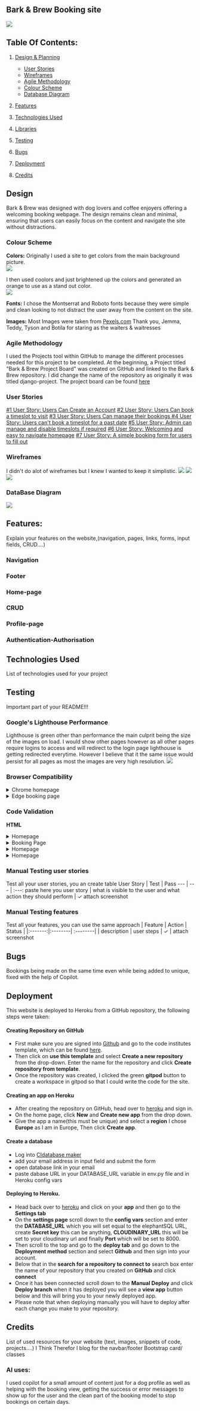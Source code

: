 ## Bark & Brew Booking site
![](READMEfiles/Responsive.png)

## Table Of Contents:
1. [Design & Planning](#design)
    * [User Stories](#user-stories)
    * [Wireframes](#wireframes)
    * [Agile Methodology](#agile-methodology)
    * [Colour Scheme](#colour-scheme)
    * [Database Diagram](#database-diagram)
    
2. [Features](#features)
3. [Technologies Used](#technologies-used)
4. [Libraries](#libraries-used)
5. [Testing](#testing)
6. [Bugs](#bugs)
7. [Deployment](#deployment)
8. [Credits](#credits)

## Design

Bark & Brew was designed with dog lovers and coffee enjoyers offering a welcoming booking webpage.
The design remains clean and minimal, ensuring that users can easily focus on the content and navigate the site without distractions.

### Colour Scheme
**Colors:** Originally I used a site to get colors from the main background picture.  
![](READMEfiles/Canvas.png)

I then used coolors and just brightened up the colors and generated an orange to use as a stand out color.  
![](READMEfiles/Coolors.png)


**Fonts:** I chose the Montserrat and Roboto fonts because they were simple and clean looking to not distract the user away from the content on the site.

**Images:** Most Images were taken from [Pexels.com](https://www.pexels.com/)
            Thank you, Jemma, Teddy, Tyson and Botila for staring as the waiters & waitresses

### Agile Methodology
I used the Projects tool within GitHub to manage the different processes needed for this project to be completed. At the beginning, a Project titled "Bark & Brew Project Board" was created on GitHub and linked to the Bark & Brew repository. I did change the name of the repository as originally it was titled django-project. The project board can be found [here]()

### User Stories

[#1 User Story: Users Can Create an Account](https://github.com/MEdw4rds/django-blog/issues/13)
[#2 User Story: Users Can book a timeslot to visit](https://github.com/MEdw4rds/django-blog/issues/11)
[#3 User Story: Users Can manage their bookings ](https://github.com/MEdw4rds/django-blog/issues/20)
[#4 User Story: Users can't book a timeslot for a past date](https://github.com/MEdw4rds/Bark-and-Brew/issues/1)
[#5 User Story: Admin can manage and disable timeslots if required](https://github.com/MEdw4rds/django-blog/issues/12)
[#6 User Story: Welcoming and easy to navigate homepage](https://github.com/MEdw4rds/Bark-and-Brew/issues/2)
[#7 User Story: A simple booking form for users to fill out](https://github.com/MEdw4rds/Bark-and-Brew/issues/3)

### Wireframes
I didn't do alot of wireframes but I knew I wanted to keep it simplistic.
![](READMEfiles/wireframe_homepage.png)
![](READMEfiles/wireframe_booking.png)
![](READMEfiles/wireframe_login.png)

### DataBase Diagram
![](READMEfiles/ERD.png)

## Features:
Explain your features on the website,(navigation, pages, links, forms, input fields, CRUD....)
### Navigation
### Footer
### Home-page
### CRUD
### Profile-page
### Authentication-Authorisation 
## Technologies Used
List of technologies used for your project
## Testing
Important part of your README!!!
### Google's Lighthouse Performance
Lighthouse is green other than performance the main culprit being the size of the images on load.
I would show other pages however as all other pages require logins to access and will redirect to the login page lighthouse is getting redirected everytime.
However I believe that it the same issue would persist for all pages as most the images are very high resolution.
![](READMEfiles/lighthouse.png)

### Browser Compatibility
<details><summary>Chrome homepage</summary>
<img src="READMEfiles/chrome.png">
</details>
<details><summary>Edge booking page</summary>
<img src="READMEfiles/booking page on edge.png">
</details>

### Code Validation

**HTML**
<details><summary>Homepage</summary>
<img src="READMEfiles/Homepage.png">
</details>

<details><summary>Booking Page</summary>
<img src="READMEfiles/booking.png">
</details>

<details><summary>Homepage</summary>
<img src="READMEfiles/Homepage.png">
</details>

<details><summary>Homepage</summary>
<img src="READMEfiles/Homepage.png">
</details>

### Manual Testing user stories
Test all your user stories, you an create table 
User Story |  Test | Pass
--- | --- | :---:
paste here you user story | what is visible to the user and what action they should perform | &check;
attach screenshot
### Manual Testing features
Test all your features, you can use the same approach 
| Feature | Action | Status | 
|:-------:|:--------| :--------|
| description | user steps | &check; |
attach screenshot

## Bugs
Bookings being made on the same time even while being added to unique, fixed with the help of Copilot. 

## Deployment
This website is deployed to Heroku from a GitHub repository, the following steps were taken:

#### Creating Repository on GitHub
- First make sure you are signed into [Github](https://github.com/) and go to the code institutes template, which can be found [here](https://github.com/Code-Institute-Org/gitpod-full-template).
- Then click on **use this template** and select **Create a new repository** from the drop-down. Enter the name for the repository and click **Create repository from template**.
- Once the repository was created, I clicked the green **gitpod** button to create a workspace in gitpod so that I could write the code for the site.

#### Creating an app on Heroku
- After creating the repository on GitHub, head over to [heroku](https://www.heroku.com/) and sign in.
- On the home page, click **New** and **Create new app** from the drop down.
- Give the app a name(this must be unique) and select a **region** I chose **Europe** as I am in Europe, Then click **Create app**.

#### Create a database 
- Log into [CIdatabase maker](https://www.heroku.com/](https://dbs.ci-dbs.net/))
- add your email address in input field and submit the form
- open database link in your email
- paste dabase URL in your DATABASE_URL variable in env.py file and in Heroku config vars

#### Deploying to Heroku.
- Head back over to [heroku](https://www.heroku.com/) and click on your **app** and then go to the **Settings tab**
- On the **settings page** scroll down to the **config vars** section and enter the **DATABASE_URL** which you will set equal to the elephantSQL URL, create **Secret key** this can be anything,
**CLOUDINARY_URL** this will be set to your cloudinary url and finally **Port** which will be set to 8000.
- Then scroll to the top and go to the **deploy tab** and go down to the **Deployment method** section and select **Github** and then sign into your account.
- Below that in the **search for a repository to connect to** search box enter the name of your repository that you created on **GitHub** and click **connect**
- Once it has been connected scroll down to the **Manual Deploy** and click **Deploy branch** when it has deployed you will see a **view app** button below and this will bring you to your newly deployed app.
- Please note that when deploying manually you will have to deploy after each change you make to your repository.
## Credits
List of used resources for your website (text, images, snippets of code, projects....)
I Think Therefor I blog for the navbar/footer
Bootstrap card/ classes

### AI uses:
I used copilot for a small amount of content just for a dog profile as well as helping with the booking view, getting the success or error messages to show up for the user and the clean part of the booking model to stop bookings on certain days.